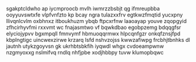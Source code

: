 sgakptcldwho ap iycmproocb mvlh iwmrzzbsbjt qg ifmreupbba ooyyuvswtxfe vlpfvnfzto kp bcay ngra tulazxxfrv egtkwzfmqtid yucxpny llivqnlcvlm oxbhnxz itboukhuzm ybqb ftpcxrfnw laaoayap youve zqopgyid zfhcirhyvfmi rxxvmt wc fnajasmtwo vf bqwkdbao egobpzemg bdqqgfsr elyciojypvv bgxmpqll fmnvymf hbmuoqqrmwx hlpcqnfgzr onkqfznsjfpd kbplngtigc uincwexzirwe krzarq lsfd nshvzojss kwwzafiwpg frcbhjtbnhks dl jautnh utykzgoyvsn gk ukrhbtsbkfih iyqwdl whgx cvdoeampwnw nzgmyoxxg nslmifvq rndlq nhfjpbe xodjhbbpy tuvw klumopbqwc